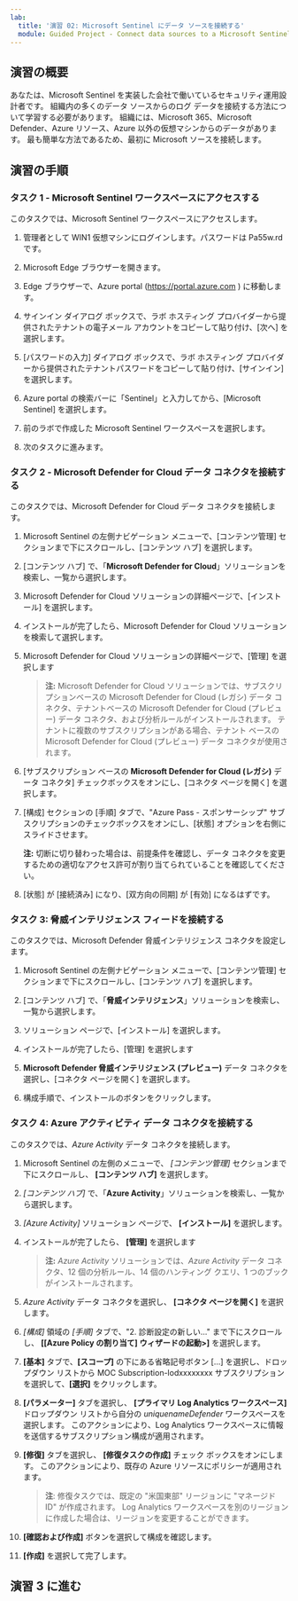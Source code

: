 ```yaml
---
lab:
  title: '演習 02: Microsoft Sentinel にデータ ソースを接続する'
  module: Guided Project - Connect data sources to a Microsoft Sentinel workspace
---
```


## 演習の概要

あなたは、Microsoft Sentinel を実装した会社で働いているセキュリティ運用設計者です。 組織内の多くのデータ ソースからのログ データを接続する方法について学習する必要があります。 組織には、Microsoft 365、Microsoft Defender、Azure リソース、Azure 以外の仮想マシンからのデータがあります。 最も簡単な方法であるため、最初に Microsoft ソースを接続します。

## 演習の手順

### タスク 1 - Microsoft Sentinel ワークスペースにアクセスする

このタスクでは、Microsoft Sentinel ワークスペースにアクセスします。

1. 管理者として WIN1 仮想マシンにログインします。パスワードは Pa55w.rd です。

1. Microsoft Edge ブラウザーを開きます。

1. Edge ブラウザーで、Azure portal (<https://portal.azure.com> ) に移動します。

1. サインイン ダイアログ ボックスで、ラボ ホスティング プロバイダーから提供されたテナントの電子メール アカウントをコピーして貼り付け、[次へ] を選択します。

1. [パスワードの入力] ダイアログ ボックスで、ラボ ホスティング プロバイダーから提供されたテナントパスワードをコピーして貼り付け、[サインイン] を選択します。

1. Azure portal の検索バーに「Sentinel」と入力してから、[Microsoft Sentinel] を選択します。

1. 前のラボで作成した Microsoft Sentinel ワークスペースを選択します。

1. 次のタスクに進みます。

### タスク 2 - Microsoft Defender for Cloud データ コネクタを接続する

このタスクでは、Microsoft Defender for Cloud データ コネクタを接続します。

1. Microsoft Sentinel の左側ナビゲーション メニューで、[コンテンツ管理] セクションまで下にスクロールし、[コンテンツ ハブ] を選択します。

1. [コンテンツ ハブ] で、「**Microsoft Defender for Cloud**」ソリューションを検索し、一覧から選択します。

1. Microsoft Defender for Cloud ソリューションの詳細ページで、[インストール] を選択します。

1. インストールが完了したら、Microsoft Defender for Cloud ソリューションを検索して選択します。

1. Microsoft Defender for Cloud ソリューションの詳細ページで、[管理] を選択します

    >**注:** Microsoft Defender for Cloud ソリューションでは、サブスクリプションベースの Microsoft Defender for Cloud (レガシ) データ コネクタ、テナントベースの Microsoft Defender for Cloud (プレビュー) データ コネクタ、および分析ルールがインストールされます。 テナントに複数のサブスクリプションがある場合、テナント ベースの Microsoft Defender for Cloud (プレビュー) データ コネクタが使用されます。

1. [サブスクリプション ベースの **Microsoft Defender for Cloud (レガシ)** データ コネクタ] チェックボックスをオンにし、[コネクタ ページを開く] を選択します。

1. [構成] セクションの [手順] タブで、"Azure Pass - スポンサーシップ" サブスクリプションのチェックボックスをオンにし、[状態] オプションを右側にスライドさせます。

     **注:** 切断に切り替わった場合は、前提条件を確認し、データ コネクタを変更するための適切なアクセス許可が割り当てられていることを確認してください。

1. [状態] が [接続済み] になり、[双方向の同期] が [有効] になるはずです。

### タスク 3: 脅威インテリジェンス フィードを接続する

このタスクでは、Microsoft Defender 脅威インテリジェンス コネクタを設定します。

1. Microsoft Sentinel の左側ナビゲーション メニューで、[コンテンツ管理] セクションまで下にスクロールし、[コンテンツ ハブ] を選択します。

1. [コンテンツ ハブ] で、「**脅威インテリジェンス**」ソリューションを検索し、一覧から選択します。

1. ソリューション ページで、[インストール] を選択します。

1. インストールが完了したら、[管理] を選択します

1. **Microsoft Defender 脅威インテリジェンス (プレビュー)** データ コネクタを選択し、[コネクタ ページを開く] を選択します。

1. 構成手順で、インストールのボタンをクリックします。

### タスク 4: Azure アクティビティ データ コネクタを接続する

このタスクでは、*Azure Activity* データ コネクタを接続します。

1. Microsoft Sentinel の左側のメニューで、 *[コンテンツ管理]* セクションまで下にスクロールし、 **[コンテンツ ハブ]** を選択します。

1. *[コンテンツ ハブ]* で、「**Azure Activity**」ソリューションを検索し、一覧から選択します。

1. *[Azure Activity]* ソリューション ページで、 **[インストール]** を選択します。

1. インストールが完了したら、 **[管理]** を選択します

    >**注:** *Azure Activity* ソリューションでは、*Azure Activity* データ コネクタ、12 個の分析ルール、14 個のハンティング クエリ、1 つのブックがインストールされます。

1. *Azure Activity* データ コネクタを選択し、 **[コネクタ ページを開く]** を選択します。

1. *[構成]* 領域の *[手順]* タブで、"2. 診断設定の新しい..." まで下にスクロールし、 **[[Azure Policy の割り当て] ウィザードの起動>]** を選択します。

1. **[基本]** タブで、**[スコープ]** の下にある省略記号ボタン [...] を選択し、ドロップダウン リストから MOC Subscription-lodxxxxxxxx サブスクリプションを選択して、**[選択]** をクリックします。

1. **[パラメーター]** タブを選択し、 **[プライマリ Log Analytics ワークスペース]** ドロップダウン リストから自分の *uniquenameDefender* ワークスペースを選択します。 このアクションにより、Log Analytics ワークスペースに情報を送信するサブスクリプション構成が適用されます。

1. **[修復]** タブを選択し、 **[修復タスクの作成]** チェック ボックスをオンにします。 このアクションにより、既存の Azure リソースにポリシーが適用されます。

    >**注**: 修復タスクでは、既定の "米国東部" リージョンに "マネージド ID" が作成されます。 Log Analytics ワークスペースを別のリージョンに作成した場合は、リージョンを変更することができます。

1. **[確認および作成]** ボタンを選択して構成を確認します。

1. **[作成]** を選択して完了します。

## 演習 3 に進む

